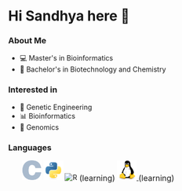 # Hi Sandhya here 👋

<h3 align="left">  About Me</h3> 
<div align="left">
  <ul>
    <li>💻 Master's in Bioinformatics</li>    
     <li> 🧪 Bachelor's in Biotechnology and Chemistry</li> 
 </ul>
</div>


<h3 align="left"> Interested in</h3> 
<div align="left">
  <ul>
    <li>🧬 Genetic Engineering</li>  
    <li>📊 Bioinformatics</li>  
    <li>🧪 Genomics</li>  
 </ul>
</div>

 

<h3 align="left"> Languages</h3> 
<p align="left">
  &nbsp;&nbsp;&nbsp;&nbsp;&nbsp;&nbsp;
  <a href="https://www.cprogramming.com/" target="_blank" rel="noreferrer" style="text-decoration: none; display: inline-block;">
    <img src="https://raw.githubusercontent.com/devicons/devicon/master/icons/c/c-original.svg" alt="C" width="40" height="40"/>
  </a>
  <a href="https://www.python.org" target="_blank" rel="noreferrer" style="text-decoration: none; display: inline-block;">
    <img src="https://raw.githubusercontent.com/devicons/devicon/master/icons/python/python-original.svg" alt="Python" width="40" height="40"/>
  </a>
    <a href="https://www.r-project.org/" target="_blank" rel="noreferrer" style="text-decoration: none; display: inline-block;">
    <img src="https://upload.wikimedia.org/wikipedia/commons/1/1b/R_logo.svg" alt="R" width="40" height="40"/>
  </a><span style="font-size: 16px; vertical-align: middle;"> (learning)</span>
    <a href="https://www.linux.org/" target="_blank">
    <img src="https://raw.githubusercontent.com/devicons/devicon/master/icons/linux/linux-original.svg" alt="Linux" width="40" height="40"/>
  </a><span style="font-size: 16px; vertical-align: middle;"> (learning)</span>
  
  




